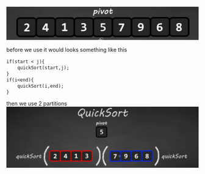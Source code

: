 ![img.png](img.png)

before we use it would looks something like this

    if(start < j){
        quickSort(start,j);
    }
    if(i<end){
        quickSort(i,end);
    }
then we use 2 partitions 
![img_1.png](img_1.png)